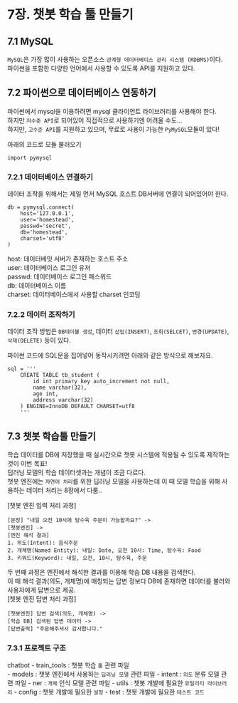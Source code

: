 # 7장. 챗봇 학습 툴 만들기

## 7.1 MySQL
`MySQL`은 가장 많이 사용하는 오픈소스 `관계형 데이터베이스 관리 시스템 (RDBMS)`이다.  
파이썬을 포함한 다양한 언어에서 사용할 수 있도록 API를 지원하고 있다.  

## 7.2 파이썬으로 데이터베이스 연동하기
파이썬에서 mysql을 이용하려면 mysql 클라이언트 라이브러리를 사용해야 한다.  
하지만 `저수준 API`로 되어있어 직접적으로 사용하기엔 어려울 수도...  
하지만, `고수준 API`를 지원하고 있으며, 무료로 사용이 가능한 `PyMySQL`모듈이 있다!  

아래의 코드로 모듈 불러오기  
```
import pymysql
```  

### 7.2.1 데이터베이스 연결하기
데이터 조작을 위해서는 제일 먼저 MySQL 호스트 DB서버에 연결이 되어있어야 한다.  
```
db = pymysql.connect(
    host='127.0.0.1', 
    user='homestead', 
    passwd='secret', 
    db='homestead', 
    charset='utf8'
)
```  
host: 데이터베잇 서버가 존재하는 호스트 주소  
user: 데이터베이스 로그인 유저  
passwd: 데이터베이스 로그인 패스워드  
db: 데이터베이스 이름  
charset: 데이터베이스에서 사용할 charset 인코딩  

### 7.2.2 데이터 조작하기
데이터 조작 방법은 `DB테이블 생성`, 데이터 `삽입(INSERT)`, `조회(SELCET)`, `변경(UPDATE)`, `삭제(DELETE)` 등이 있다.  

파이썬 코드에 SQL문을 집어넣어 동작시키려면 아래와 같은 방식으로 해보자요.  
```commandline
sql = '''
    CREATE TABLE tb_student (
        id int primary key auto_increment not null,
        name varchar(32),
        age int,
        address varchar(32)
    ) ENGINE=InnoDB DEFAULT CHARSET=utf8
    '''
```  

## 7.3 챗봇 학습툴 만들기
학습 데이터를 DB에 저장했을 때 실시간으로 챗봇 시스템에 적용될 수 있도록 제작하는 것이 이번 목표!  
딥러닝 모델의 학습 데이터셋과는 개념이 조금 다르다.  
챗봇 엔진에는 `자연어 처리`를 위한 딥러닝 모델을 사용하는데 이 때 모델 학습을 위해 사용하는 데이터 처리는 8장에서 다룸..  

[챗봇 엔진 입력 처리 과정]  
```commandline
[문장] "내일 오전 10시에 탕수육 주문이 가능할까요?" ->  
[챗봇엔진] ->  
[엔진 해석 결과] 
1. 의도(Intent): 음식주문  
2. 개체명(Named Entity): 내일: Date, 오전 10시: Time, 탕수육: Food  
3. 키워드(Keyword): 내일, 오전, 10시, 탕수육, 주문
```  
두 번째 과정은 엔진에서 해석한 결과를 이용해 학습 DB 내용을 검색한다.  
이 때 해석 결과(의도, 개체명)에 매칭되는 답변 정보다 DB에 존재하면 데이터를 불러와 사용자에게 답변으로 제공.  
[챗봇 엔진 답변 처리 과정]  
```commandline
[챗봇엔진] 답변 검색(의도, 개체명) ->  
[학습 DB] 검색된 답변 데이터 ->  
[답변출력] "주문해주셔서 감사합니다."
```  

### 7.3.1 프로젝트 구조
chatbot
    - train_tools : 챗봇 학습 `툴` 관련 파일  
    - models : 챗봇 엔진에서 사용하는 `딥러닝 모델` 관련 파일
        - intent : `의도` 분류 모델 관련 파일
        - ner    : `개체` 인식 모델 관련 파일
    - utils : 챗봇 개발에 필요한 `유틸리티 라이브러리`
    - config : 챗봇 개발에 필요한 `설정`
    - test : 챗봇 개발에 필요한 `테스트 코드`

